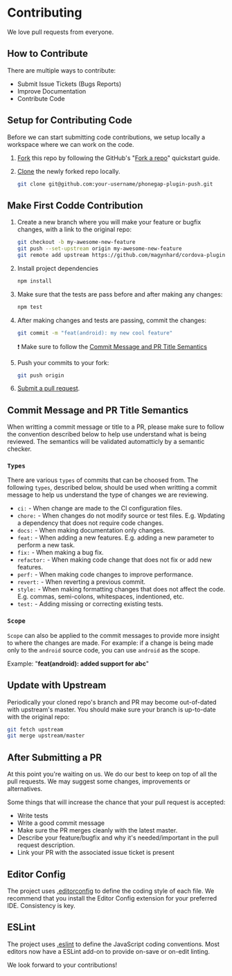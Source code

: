 # Contributing

We love pull requests from everyone.

## How to Contribute

There are multiple ways to contribute:

* Submit Issue Tickets (Bugs Reports)
* Improve Documentation
* Contribute Code

## Setup for Contributing Code 

Before we can start submitting code contributions, we setup locally a workspace where we can work on the code.

1. [Fork](https://help.github.com/articles/fork-a-repo/) this repo by following the GitHub's "[Fork a repo](https://help.github.com/articles/fork-a-repo/)" quickstart guide.
2. [Clone](https://help.github.com/articles/cloning-a-repository/) the newly forked repo locally.

    ```bash
    git clone git@github.com:your-username/phonegap-plugin-push.git
    ```

## Make First Codde Contribution

1. Create a new branch where you will make your feature or bugfix changes, with a link to the original repo:

    ```bash
    git checkout -b my-awesome-new-feature
    git push --set-upstream origin my-awesome-new-feature
    git remote add upstream https://github.com/magynhard/cordova-plugin-push.git
    ```

2. Install project dependencies

    ```bash
    npm install
    ```

3. Make sure that the tests are pass before and after making any changes:

    ```bash
    npm test
    ```

4. After making changes and tests are passing, commit the changes:

    ```bash
    git commit -m "feat(android): my new cool feature"
    ```

    &#10071; Make sure to follow the [Commit Message and PR Title Semantics](#Commit-Message-and-PR-Title-Semantics)

5. Push your commits to your fork:

    ```bash
    git push origin
    ```

6. [Submit a pull request](https://help.github.com/articles/creating-a-pull-request/).

## Commit Message and PR Title Semantics

When writting a commit message or title to a PR, please make sure to follow the convention described below to help use understand what is being reviewed. The semantics will be validated automatticly by a semantic checker.

### `Types`

There are various `types` of commits that can be choosed from. The following `types`, described below, should be used when writting a commit message to help us understand the type of changes we are reviewing.

* `ci:` - When change are made to the CI configuration files.
* `chore:` - When changes do not modify source or test files. E.g. Wpdating a dependency that does not require code changes.
* `docs:` - When making documentation only changes.
* `feat:` - When adding a new features. E.g. adding a new parameter to perform a new task.
* `fix:` - When making a bug fix.
* `refactor:` - When making code change that does not fix or add new features.
* `perf:` - When making code changes to improve performance.
* `revert:` - When reverting a previous commit.
* `style:` - When making formatting changes that does not affect the code. E.g. commas, semi-colons, whitespaces, indentioned, etc.
* `test:` - Adding missing or correcting existing tests.


### `Scope`

`Scope` can also be applied to the commit messages to provide more insight to where the changes are made. For example: if a change is being made only to the `android` source code, you can use `android` as the scope.

Example: "**feat(android): added support for abc**"

## Update with Upstream

Periodically your cloned repo's branch and PR may become out-of-dated with upstream's master. You should make sure your branch is up-to-date with the original repo:

```bash
git fetch upstream
git merge upstream/master
```

## After Submitting a PR

At this point you're waiting on us. We do our best to keep on top of all the pull requests. We may suggest some changes, improvements or alternatives.

Some things that will increase the chance that your pull request is accepted:

* Write tests
* Write a good commit message
* Make sure the PR merges cleanly with the latest master.
* Describe your feature/bugfix and why it's needed/important in the pull request description.
* Link your PR with the associated issue ticket is present

## Editor Config

The project uses [.editorconfig](https://editorconfig.org/) to define the coding style of each file. We recommend that you install the Editor Config extension for your preferred IDE. Consistency is key.

## ESLint

The project uses [.eslint](https://eslint.org/) to define the JavaScript coding conventions. Most editors now have a ESLint add-on to provide on-save or on-edit linting.

We look forward to your contributions!
